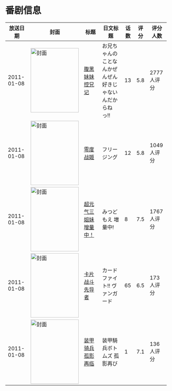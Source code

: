 # 番剧信息

|放送日期|封面|标题|日文标题|话数|评分|评分人数|
|---|---|---|---|---|---|---|
|2011-01-08|<img src="//lain.bgm.tv/pic/cover/c/b7/b5/9801_dOz6d.jpg" alt="封面" style="width:150px;height:200px;object-fit:cover;">|[腹黑妹妹控兄记](https://bangumi.tv/subject/9801)|お兄ちゃんのことなんかぜんぜん好きじゃないんだからねっ!!|13|5.8|2777人评分|
|2011-01-08|<img src="//lain.bgm.tv/pic/cover/c/f2/50/10040_OXP3O.jpg" alt="封面" style="width:150px;height:200px;object-fit:cover;">|[零度战姬](https://bangumi.tv/subject/10040)|フリージング|12|5.8|1049人评分|
|2011-01-08|<img src="//lain.bgm.tv/pic/cover/c/49/10/10071_XZbYl.jpg" alt="封面" style="width:150px;height:200px;object-fit:cover;">|[超元气三姐妹 增量中！](https://bangumi.tv/subject/10071)|みつどもえ 増量中!|8|7.5|1767人评分|
|2011-01-08|<img src="//lain.bgm.tv/pic/cover/c/df/b8/10225_2FZfq.jpg" alt="封面" style="width:150px;height:200px;object-fit:cover;">|[卡片战斗先导者](https://bangumi.tv/subject/10225)|カードファイト!! ヴァンガード|65|6.5|173人评分|
|2011-01-08|<img src="//lain.bgm.tv/pic/cover/c/ca/ca/41736_mRTmh.jpg" alt="封面" style="width:150px;height:200px;object-fit:cover;">|[装甲骑兵 孤影再临](https://bangumi.tv/subject/41736)|装甲騎兵ボトムズ 孤影再び|1|7.1|136人评分|
